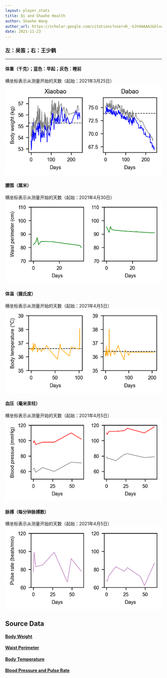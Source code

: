 ```yaml
---
layout: player_stats
title: Di and Shaohe Health
author: Shaohe Wang
author_url: https://scholar.google.com/citations?user=R_-kJV4AAAAJ&hl=en
date: 2021-11-23
---
```


### 左：吴笛；右：王少鹤

---

#### 体重（千克）；蓝色：早起；灰色：睡前
横坐标表示从测量开始的天数（起始：2021年3月25日）
<img src="/assets/images/body_weight_plot.png" alt="Plot of body weight record" />

#### 腰围（厘米）
横坐标表示从测量开始的天数（起始：2021年4月30日）
<img src="/assets/images/waist_perimeter_plot.png" alt="Plot of waist perimeter record" />

#### 体温（摄氏度）
横坐标表示从测量开始的天数（起始：2021年4月5日）
<img src="/assets/images/body_temperature_plot.png" alt="Plot of body temperature record" />

#### 血压（毫米汞柱）
横坐标表示从测量开始的天数（起始：2021年4月5日）
<img src="/assets/images/blood_pressure_plot.png" alt="Plot of blood pressure record" />

#### 脉搏（每分钟脉搏数）
横坐标表示从测量开始的天数（起始：2021年4月5日）
<img src="/assets/images/pulse_rate_plot.png" alt="Plot of pulse rate record" />

## Source Data
#### [Body Weight](https://docs.google.com/spreadsheets/d/199ohJZUBfxdn7hy_fWShLfdb-t9ilLhCyMu4aVe69A4/edit#gid=0)
#### [Waist Perimeter](https://docs.google.com/spreadsheets/d/1RTsP7IUDZAo9P7R8Rgj1HSW8Z9otxT2Ln4mh8Weh3HQ/edit#gid=0)
#### [Body Temperature](https://docs.google.com/spreadsheets/d/1XCzxYE4cPEwI22dpyAN-Z4uJfTdjMJr5HYRTWsmNaGA/edit#gid=0)
#### [Blood Pressure and Pulse Rate](https://docs.google.com/spreadsheets/d/110RmuundbINuXD6i_GQVPOihTqV9aiazyPLUVwycR8o/edit#gid=0)
